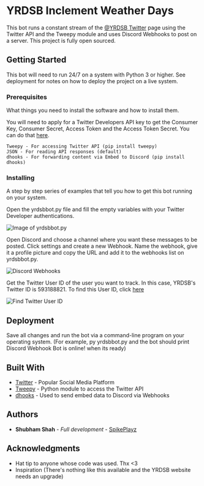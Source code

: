 # YRDSB Inclement Weather Days

This bot runs a constant stream of the [@YRDSB Twitter](https://twitter.com/YRDSB?ref_src=twsrc%5Egoogle%7Ctwcamp%5Eserp%7Ctwgr%5Eauthor) page using the Twitter API and the Tweepy module and uses Discord Webhooks to post on a server. This project is fully open sourced.

## Getting Started

This bot will need to run 24/7 on a system with Python 3 or higher. See deployment for notes on how to deploy the project on a live system.

### Prerequisites

What things you need to install the software and how to install them. 

You will need to apply for a Twitter Developers API key to get the Consumer Key, Consumer Secret, Access Token and the Access Token Secret. You can do that [here](https://developer.twitter.com/en/apply-for-access).

```
Tweepy - For accessing Twitter API (pip install tweepy)
JSON - For reading API responses (default)
dhooks - For forwarding content via Embed to Discord (pip install dhooks)
```

### Installing

A step by step series of examples that tell you how to get this bot running on your system.

Open the yrdsbbot.py file and fill the empty variables with your Twitter Developer authentications.

![Image of yrdsbbot.py](https://i.imgur.com/TawEUH0.png)

Open Discord and choose a channel where you want these messages to be posted. Click settings and create a new Webhook. Name the webhook, give it a profile picture and copy the URL and add it to the webhooks list on yrdsbbot.py.

![Discord Webhooks](https://support.discordapp.com/hc/article_attachments/360007455811/1_.jpg)

Get the Twitter User ID of the user you want to track. In this case, YRDSB's Twitter ID is 593188821. To find this User ID, click [here](http://gettwitterid.com/)

![Find Twitter User ID](https://i.imgur.com/UfE6R4q.png)

## Deployment

Save all changes and run the bot via a command-line program on your operating system. (For example, py yrdsbbot.py and the bot should print Discord Webhook Bot is online! when its ready)

## Built With

* [Twitter](https://twitter.com/?lang=en) - Popular Social Media Platform
* [Tweepy](http://www.tweepy.org/) - Python module to access the Twitter API
* [dhooks](https://github.com/kyb3r/dhooks) - Used to send embed data to Discord via Webhooks

## Authors

* **Shubham Shah** - *Full development* - [SpikePlayz](https://github.com/SpikePlayz)

## Acknowledgments

* Hat tip to anyone whose code was used. Thx <3
* Inspiration (There's nothing like this available and the YRDSB website needs an upgrade)

